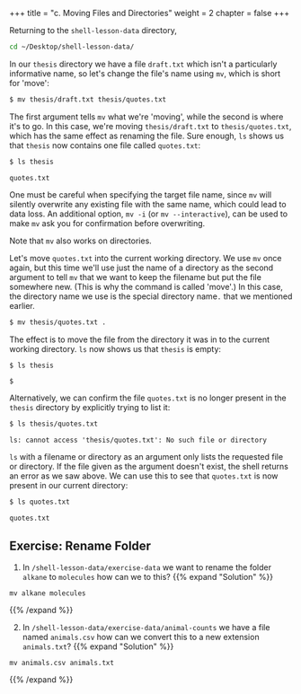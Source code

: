 +++
title = "c. Moving Files and Directories"
weight = 2
chapter = false
+++


Returning to the `shell-lesson-data` directory,

```Bash
cd ~/Desktop/shell-lesson-data/
```

In our `thesis` directory we have a file `draft.txt`
which isn't a particularly informative name,
so let's change the file's name using `mv`,
which is short for 'move':

```Bash
$ mv thesis/draft.txt thesis/quotes.txt
```

The first argument tells `mv` what we're 'moving',
while the second is where it's to go. In this case,
we're moving `thesis/draft.txt` to `thesis/quotes.txt`,
which has the same effect as renaming the file.
Sure enough, `ls` shows us that `thesis` now contains one 
file called `quotes.txt`:

```Bash
$ ls thesis
```

~~~
quotes.txt
~~~


One must be careful when specifying the target file name, since `mv` will
silently overwrite any existing file with the same name, which could
lead to data loss. An additional option, `mv -i` (or `mv --interactive`),
can be used to make `mv` ask you for confirmation before overwriting.

Note that `mv` also works on directories.

Let's move `quotes.txt` into the current working directory.
We use `mv` once again, but this time we'll use just the name 
of a directory as the second argument to tell `mv` that we want 
to keep the filename but put the file somewhere new. (This is why the 
command is called 'move'.) In this case, the directory name we use is the 
special directory name`.` that we mentioned earlier.

```Bash
$ mv thesis/quotes.txt .
```

The effect is to move the file from the directory it was in to the current working directory.
`ls` now shows us that `thesis` is empty:

```Bash
$ ls thesis
```

~~~
$
~~~


Alternatively, we can confirm the file `quotes.txt` is no longer present in the `thesis` directory
by explicitly trying to list it:

```Bash
$ ls thesis/quotes.txt
```

```
ls: cannot access 'thesis/quotes.txt': No such file or directory
```

`ls` with a filename or directory as an argument only lists the requested file or directory.
If the file given as the argument doesn't exist, the shell returns an error as we saw above.
We can use this to see that `quotes.txt` is now present in our current directory:

```Bash
$ ls quotes.txt
```

~~~
quotes.txt
~~~

## Exercise: Rename Folder
1. In  `/shell-lesson-data/exercise-data` we want to rename the folder `alkane` to `molecules` how can we to this?
{{% expand "Solution" %}}

```
mv alkane molecules
```
{{% /expand %}}

2. In `/shell-lesson-data/exercise-data/animal-counts` we have a file named `animals.csv` how can we convert this to a new extension `animals.txt`?
{{% expand "Solution" %}}

```
mv animals.csv animals.txt
```
{{% /expand %}}
